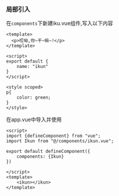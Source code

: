 ### 局部引入

在`components`下新建iku.vue组件,写入以下内容

```vue
<template>
  <p>哎呦,你~干~嘛~!</p>
</template>

<script>
export default {
    name: "ikun"
}
</script>

<style scoped>
p{
    color: green;
}
</style>
```

在app.vue中导入并使用

```vue
<script>
import {defineComponent} from "vue";
import Ikun from "@/components/ikun.vue";

export default defineComponent({
    components: {Ikun}
})

</script>
<template>
    <ikun></ikun>
</template>
```

